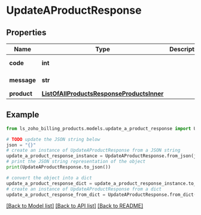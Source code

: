 # UpdateAProductResponse


## Properties

Name | Type | Description | Notes
------------ | ------------- | ------------- | -------------
**code** | **int** |  | [optional] [readonly] 
**message** | **str** |  | [optional] [readonly] 
**product** | [**ListOfAllProductsResponseProductsInner**](ListOfAllProductsResponseProductsInner.md) |  | [optional] 

## Example

```python
from ls_zoho_billing_products.models.update_a_product_response import UpdateAProductResponse

# TODO update the JSON string below
json = "{}"
# create an instance of UpdateAProductResponse from a JSON string
update_a_product_response_instance = UpdateAProductResponse.from_json(json)
# print the JSON string representation of the object
print(UpdateAProductResponse.to_json())

# convert the object into a dict
update_a_product_response_dict = update_a_product_response_instance.to_dict()
# create an instance of UpdateAProductResponse from a dict
update_a_product_response_from_dict = UpdateAProductResponse.from_dict(update_a_product_response_dict)
```
[[Back to Model list]](../README.md#documentation-for-models) [[Back to API list]](../README.md#documentation-for-api-endpoints) [[Back to README]](../README.md)


